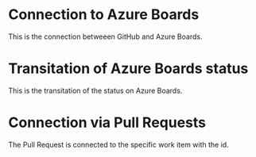 # Connection to Azure Boards
This is the connection betweeen GitHub and Azure Boards.

# Transitation of Azure Boards status
This is the transitation of the status on Azure Boards.

# Connection via Pull Requests
The Pull Request is connected to the specific work item with the id.
